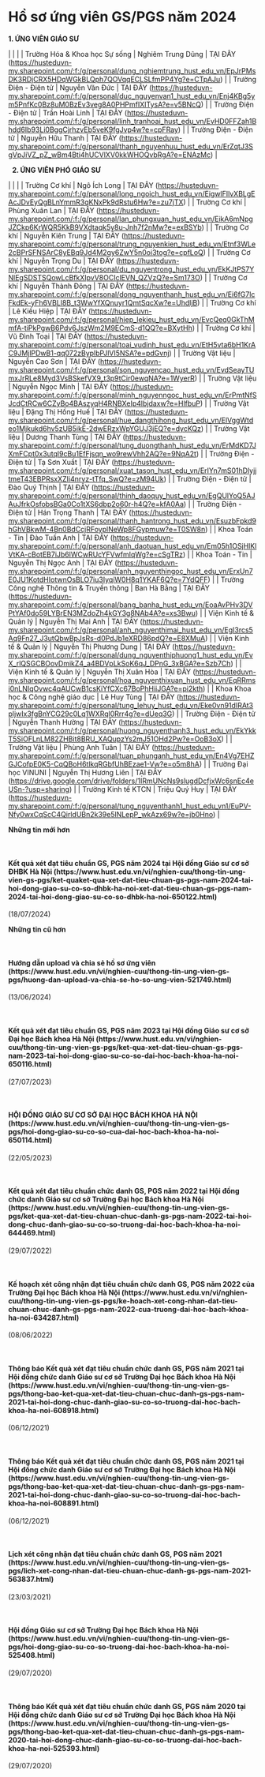# Hồ sơ ứng viên GS/PGS năm 2024

**1. ỨNG VIÊN GIÁO SƯ**

|  |
|
| Trường Hóa &amp; Khoa học Sự sống | Nghiêm Trung Dũng | TẠI ĐÂY (https://husteduvn-my.sharepoint.com/:f:/g/personal/dung_nghiemtrung_hust_edu_vn/EpJrPMsDK3RDjCRX5HDqWGkBLQph7QOVqqECLSLfmPP4Yg?e=CTpAJu) |
| Trường Điện - Điện tử | Nguyễn Văn Đức | TẠI ĐÂY (https://husteduvn-my.sharepoint.com/:f:/g/personal/duc_nguyenvan1_hust_edu_vn/Enj4KBg5ym5PnfKc0Bz8uM0BzEv3veg8A0PHPmfIXITysA?e=v5BNcQ) |
| Trường Điện - Điện tử | Trần Hoài Linh | TẠI ĐÂY (https://husteduvn-my.sharepoint.com/:f:/g/personal/linh_tranhoai_hust_edu_vn/EvHD0FFZah1Bhdd6Ib93Li0BggCjrhzvEb5veK9fgJvp4w?e=cpFRay) |
| Trường Điện - Điện tử | Nguyễn Hữu Thanh | TẠI ĐÂY (https://husteduvn-my.sharepoint.com/:f:/g/personal/thanh_nguyenhuu_hust_edu_vn/ErZqtJ3SgVpJiVZ_pZ_wBm4Bti4hUCVlXV0kkWHOQvbRgA?e=ENAzMc) |

 
**2. ỨNG VIÊN PHÓ GIÁO SƯ**

|  |
|
| Trường Cơ khí | Ngô Ích Long | TẠI ĐÂY (https://husteduvn-my.sharepoint.com/:f:/g/personal/long_ngoich_hust_edu_vn/EigwlFIlvXBLgEAcJDvEyQgBLnYmmR3qKNxPk9dRstu6Hw?e=zu7jTX) |
| Trường Cơ khí | Phùng Xuân Lan | TẠI ĐÂY (https://husteduvn-my.sharepoint.com/:f:/g/personal/lan_phungxuan_hust_edu_vn/EikA6mNpgJZCkp6KrWQR5KkB9VXdtaqk5y8u-Jnh7f2nMw?e=exBSYb) |
| Trường Cơ khí | Nguyễn Kiên Trung | TẠI ĐÂY (https://husteduvn-my.sharepoint.com/:f:/g/personal/trung_nguyenkien_hust_edu_vn/Etnf3WLe2cBPrSFNSArC8yEBq9Jd4M2gy6ZwY5n0oi3tog?e=cpfLoQ) |
| Trường Cơ khí | Nguyễn Trọng Du | TẠI ĐÂY (https://husteduvn-my.sharepoint.com/:f:/g/personal/du_nguyentrong_hust_edu_vn/EkKJtPS7YNlEgSDSTSQowLcBfkXIpvV8OCIclEVN_QZVzQ?e=Sm173O) |
| Trường Cơ khí | Nguyễn Thành Đông | TẠI ĐÂY (https://husteduvn-my.sharepoint.com/:f:/g/personal/dong_nguyenthanh_hust_edu_vn/Ei6fG7lcFkdEk-yFh6VBLl8B_t3WwYfXQnuyr1QmtSqcXw?e=UhdljB) |
| Trường Cơ khí | Lê Kiều Hiệp | TẠI ĐÂY (https://husteduvn-my.sharepoint.com/:f:/g/personal/hiep_lekieu_hust_edu_vn/EvcQeq0GkThMmfA-tiPkPgwB6Pdv6JszWm2M9ECmS-d1QQ?e=BXytHh) |
| Trường Cơ khí | Vũ Đình Toại | TẠI ĐÂY (https://husteduvn-my.sharepoint.com/:f:/g/personal/toai_vudinh_hust_edu_vn/EtH5vta6bH1KrAC9JMjlPDwB1-qq072zByplbPJlVI5NSA?e=pdGvnj) |
| Trường Vật liệu | Nguyễn Cao Sơn | TẠI ĐÂY (https://husteduvn-my.sharepoint.com/:f:/g/personal/son_nguyencao_hust_edu_vn/EvdSeayTUmxJrRLe8Myd3VsBSkefVX9_t3p9tCir0ewqNA?e=1WyerR) |
| Trường Vật liệu | Nguyễn Ngọc Minh | TẠI ĐÂY (https://husteduvn-my.sharepoint.com/:f:/g/personal/minh_nguyenngoc_hust_edu_vn/ErPmtNfSJcdCtRCw6CZyBo4BAszyqH4RNBXeIp4lbjdaxw?e=HlfbuP) |
| Trường Vật liệu | Đặng Thị Hồng Huế | TẠI ĐÂY (https://husteduvn-my.sharepoint.com/:f:/g/personal/hue_dangthihong_hust_edu_vn/ElVggWtdeo1Mjkukd6hv5zUB5ikE-2dwERzxWpYGUJ3jEQ?e=dycKQz) |
| Trường Vật liệu | Dương Thanh Tùng | TẠI ĐÂY (https://husteduvn-my.sharepoint.com/:f:/g/personal/tung_duongthanh_hust_edu_vn/ErMdKD7JXmFCpt0x3utql9cBu1EfFjsqn_wo9rewVhh2AQ?e=9NqA2t) |
| Trường Điện - Điện tử | Tạ Sơn Xuất | TẠI ĐÂY (https://husteduvn-my.sharepoint.com/:f:/g/personal/xuat_tason_hust_edu_vn/ErIYn7mS01hDlyjjtmeT43EBPRsxXZIi4nrvz-tTfq_SwQ?e=zM94Uk) |
| Trường Điện - Điện tử | Đào Quý Thịnh | TẠI ĐÂY (https://husteduvn-my.sharepoint.com/:f:/g/personal/thinh_daoquy_hust_edu_vn/EgQUlYoQ5AJAuJfrkOsfobsBGa0Co1tXS6dbp2o60r-h4Q?e=kfA0Aa) |
| Trường Điện - Điện tử | Hán Trọng Thanh | TẠI ĐÂY (https://husteduvn-my.sharepoint.com/:f:/g/personal/thanh_hantrong_hust_edu_vn/EsuzbFpkd9hGhVBkwM-4Bn0BdCcjRFoyplNeWp8FGypmuw?e=T0SW8n) |
| Khoa Toán - Tin | Đào Tuấn Anh | TẠI ĐÂY (https://husteduvn-my.sharepoint.com/:f:/g/personal/anh_daotuan_hust_edu_vn/Em05h1OSjHlKlVtKA-cBotEB7iJb6lWCwRUcYFVwfmIqWg?e=cSgTRz) |
| Khoa Toán - Tin | Nguyễn Thị Ngọc Anh | TẠI ĐÂY (https://husteduvn-my.sharepoint.com/:f:/g/personal/anh_nguyenthingoc_hust_edu_vn/ErxUn7E0JU1KotdHIotwnOsBLO7iu3IyqiW0H8q1YKAF6Q?e=7YdQFF) |
| Trường Công nghệ Thông tin &amp; Truyền thông | Ban Hà Bằng | TẠI ĐÂY (https://husteduvn-my.sharepoint.com/:f:/g/personal/bang_banha_hust_edu_vn/EoaAvPHv3DVPtYAf0do59LYBrEN3MZdoZh4kGY3g8NAb4A?e=xs3Bwu) |
| Viện Kinh tế &amp; Quản lý | Nguyễn Thị Mai Anh | TẠI ĐÂY (https://husteduvn-my.sharepoint.com/:f:/g/personal/anh_nguyenthimai_hust_edu_vn/EgI3rcs5Aq9Fn27_J3utQbwBpJsRs-d0PdJb1eXRD86pdQ?e=E8XMuA) |
| Viện Kinh tế &amp; Quản lý | Nguyễn Thị Phương Dung | TẠI ĐÂY (https://husteduvn-my.sharepoint.com/:f:/g/personal/dung_nguyenthiphuong1_hust_edu_vn/EvX_rlQSGCBOovDmikZ4_a4BDVpLkSoK6qJ_DPnG_3xBGA?e=Szb7Ch) |
| Viện Kinh tế &amp; Quản lý | Nguyễn Thị Xuân Hòa | TẠI ĐÂY (https://husteduvn-my.sharepoint.com/:f:/g/personal/hoa_nguyenthixuan_hust_edu_vn/EqRRmsi0nLNIqOvwc4qAUCwB1csKiYfCXc67BoPhHiiJGA?e=pi2kth) |
| Khoa Khoa học &amp; Công nghệ giáo dục | Lê Huy Tùng | TẠI ĐÂY (https://husteduvn-my.sharepoint.com/:f:/g/personal/tung_lehuy_hust_edu_vn/Eke0vn91dIRAt3pljwIx3fgBnYCG29c0Lq1WXRql0Rrr4g?e=dUeq3G) |
| Trường Điện - Điện tử | Nguyễn Thanh Hường | TẠI ĐÂY (https://husteduvn-my.sharepoint.com/:f:/g/personal/huong_nguyenthanh3_hust_edu_vn/EkYkkT5SiOFLnLM82ZHBit8BRU_XAQupzYs2mJ51OHd2Pw?e=OoB3oX) |
| Trường Vật liệu | Phùng Anh Tuân | TẠI ĐÂY (https://husteduvn-my.sharepoint.com/:f:/g/personal/tuan_phunganh_hust_edu_vn/En4Vg7EHZGJCofpE0K5-CqQBoH6tlkqRGbfUhBEzae1-Vw?e=o5m8hA) |
| Trường Đại học VINUNI | Nguyễn Thị Hương Liên | TẠI ĐÂY (https://drive.google.com/drive/folders/1IRmUNcNs9slugdDcfjxWc6snEc4eUSn-?usp=sharing) |
| Trường Kinh tế KTCN | Triệu Quý Huy | TẠI ĐÂY (https://husteduvn-my.sharepoint.com/:f:/g/personal/tung_nguyenthanh1_hust_edu_vn1/EuPV-Nfy0wxCqScC4QirldUBn2k39e5lNLepP_wkAzx69w?e=jb0Hno) |

**Những tin mới hơn**

 
<h4>Kết quả xét đạt tiêu chuẩn GS, PGS năm 2024 tại Hội đồng Giáo sư cơ sở ĐHBK Hà Nội (https://www.hust.edu.vn/vi/nghien-cuu/thong-tin-ung-vien-gs-pgs/ket-quaket-qua-xet-dat-tieu-chuan-gs-pgs-nam-2024-tai-hoi-dong-giao-su-co-so-dhbk-ha-noi-xet-dat-tieu-chuan-gs-pgs-nam-2024-tai-hoi-dong-giao-su-co-so-dhbk-ha-noi-650122.html)</h4>
(18/07/2024)

**Những tin cũ hơn**

 
<h4>Hướng dẫn upload và chia sẻ hồ sơ ứng viên (https://www.hust.edu.vn/vi/nghien-cuu/thong-tin-ung-vien-gs-pgs/huong-dan-upload-va-chia-se-ho-so-ung-vien-521749.html)</h4>
(13/06/2024)

 
<h4>Kết quả xét đạt tiêu chuẩn GS, PGS năm 2023 tại Hội đồng Giáo sư cơ sở Đại học Bách khoa Hà Nội (https://www.hust.edu.vn/vi/nghien-cuu/thong-tin-ung-vien-gs-pgs/ket-qua-xet-dat-tieu-chuan-gs-pgs-nam-2023-tai-hoi-dong-giao-su-co-so-dai-hoc-bach-khoa-ha-noi-650116.html)</h4>
(27/07/2023)

 
<h4>HỘI ĐỒNG GIÁO SƯ CƠ SỞ ĐẠI HỌC BÁCH KHOA HÀ NỘI (https://www.hust.edu.vn/vi/nghien-cuu/thong-tin-ung-vien-gs-pgs/hoi-dong-giao-su-co-so-cua-dai-hoc-bach-khoa-ha-noi-650114.html)</h4>
(22/05/2023)

 
<h4>Kết quả xét đạt tiêu chuẩn chức danh GS, PGS năm 2022 tại Hội đồng chức danh Giáo sư cơ sở Trường Đại học Bách khoa Hà Nội (https://www.hust.edu.vn/vi/nghien-cuu/thong-tin-ung-vien-gs-pgs/ket-qua-xet-dat-tieu-chuan-chuc-danh-gs-pgs-nam-2022-tai-hoi-dong-chuc-danh-giao-su-co-so-truong-dai-hoc-bach-khoa-ha-noi-644469.html)</h4>
(29/07/2022)

 
<h4>Kế hoạch xét công nhận đạt tiêu chuẩn chức danh GS, PGS năm 2022 của Trường Đại học Bách khoa Hà Nội (https://www.hust.edu.vn/vi/nghien-cuu/thong-tin-ung-vien-gs-pgs/ke-hoach-xet-cong-nhan-dat-tieu-chuan-chuc-danh-gs-pgs-nam-2022-cua-truong-dai-hoc-bach-khoa-ha-noi-634287.html)</h4>
(08/06/2022)

 
<h4>Thông báo Kết quả xét đạt tiêu chuẩn chức danh GS, PGS năm 2021 tại Hội đồng chức danh Giáo sư cơ sở Trường Đại học Bách khoa Hà Nội (https://www.hust.edu.vn/vi/nghien-cuu/thong-tin-ung-vien-gs-pgs/thong-bao-ket-qua-xet-dat-tieu-chuan-chuc-danh-gs-pgs-nam-2021-tai-hoi-dong-chuc-danh-giao-su-co-so-truong-dai-hoc-bach-khoa-ha-noi-608918.html)</h4>
(06/12/2021)

 
<h4>Thông báo Kết quả xét đạt tiêu chuẩn chức danh GS, PGS năm 2021 tại Hội đồng chức danh Giáo sư cơ sở Trường Đại học Bách khoa Hà Nội (https://www.hust.edu.vn/vi/nghien-cuu/thong-tin-ung-vien-gs-pgs/thong-bao-ket-qua-xet-dat-tieu-chuan-chuc-danh-gs-pgs-nam-2021-tai-hoi-dong-chuc-danh-giao-su-co-so-truong-dai-hoc-bach-khoa-ha-noi-608891.html)</h4>
(06/12/2021)

 
<h4>Lịch xét công nhận đạt tiêu chuẩn chức danh GS, PGS năm 2021 (https://www.hust.edu.vn/vi/nghien-cuu/thong-tin-ung-vien-gs-pgs/lich-xet-cong-nhan-dat-tieu-chuan-chuc-danh-gs-pgs-nam-2021-563837.html)</h4>
(23/03/2021)

 
<h4>Hội đồng Giáo sư cơ sở Trường Đại học Bách khoa Hà Nội (https://www.hust.edu.vn/vi/nghien-cuu/thong-tin-ung-vien-gs-pgs/hoi-dong-giao-su-co-so-truong-dai-hoc-bach-khoa-ha-noi-525408.html)</h4>
(29/07/2020)

 
<h4>Thông báo Kết quả xét đạt tiêu chuẩn chức danh GS, PGS năm 2020 tại Hội đồng chức danh Giáo sư cơ sở Trường Đại học Bách khoa Hà Nội (https://www.hust.edu.vn/vi/nghien-cuu/thong-tin-ung-vien-gs-pgs/thong-bao-ket-qua-xet-dat-tieu-chuan-chuc-danh-gs-pgs-nam-2020-tai-hoi-dong-chuc-danh-giao-su-co-so-truong-dai-hoc-bach-khoa-ha-noi-525393.html)</h4>
(29/07/2020)